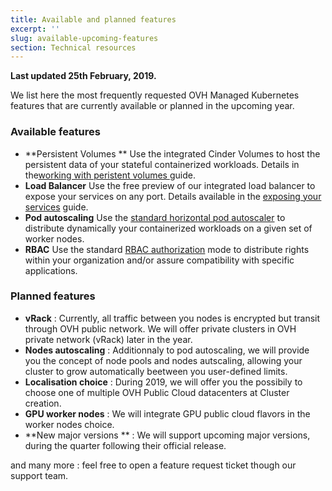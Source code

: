 ```yaml
---
title: Available and planned features
excerpt: ''
slug: available-upcoming-features
section: Technical resources
---
```


**Last updated 25th February, 2019.**

We list here the most frequently requested OVH Managed Kubernetes features that are currently available or planned in the upcoming year.

### Available features

- **Persistent Volumes ** Use the integrated Cinder Volumes to host the persistent data of your stateful containerized workloads. Details in the[working with peristent volumes ](../ovh-kubernetes-persistent-volumes/) guide.
- **Load Balancer** Use the free preview of our integrated load balancer to expose your services on any port. Details available in the [exposing your services](../using-lb/) guide.
- **Pod autoscaling** Use the  [standard horizontal pod autoscaler](https://kubernetes.io/docs/tasks/run-application/horizontal-pod-autoscale/) to distribute dynamically your containerized workloads on a given set of worker nodes.
- **RBAC** Use the standard [RBAC authorization](https://kubernetes.io/docs/reference/access-authn-authz/rbac/) mode to distribute rights within your organization and/or assure compatibility with specific applications.

### Planned features

- **vRack** : Currently, all traffic between you nodes is encrypted but transit through OVH public network. We will offer private clusters in OVH private network (vRack) later in the year.
- **Nodes autoscaling** : Additionnaly to pod autoscaling, we will provide you the concept of node pools and nodes autscaling, allowing your cluster to grow automatically beetween you user-defined limits.
- **Localisation choice** : During 2019, we will offer you the possibily to choose one of multiple OVH Public Cloud datacenters at Cluster creation.
- **GPU worker nodes** : We will integrate GPU public cloud flavors in the worker nodes choice.
- **New major versions ** : We will support upcoming major versions, during the quarter following their official release.

and many more : feel free to open a feature request ticket though our support team.